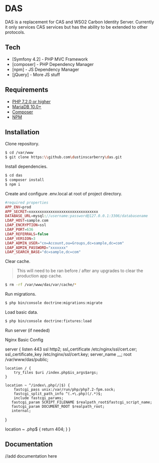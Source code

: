 # DAS

DAS is a replacement for CAS and WSO2 Carbon Identity Server. Currently it only services CAS services but has the ability to be extended to other protocols.

## Tech

* [Symfony 4.2] - PHP MVC Framework
* [composer] - PHP Dependency Manager
* [npm] - JS Dependency Manager
* [jQuery] - More JS stuff

## Requirements

* [PHP 7.2.0 or higher](https://www.php.net/)
* [MariaDB 10.0+](https://mariadb.org/)
* [Composer](https://getcomposer.org/)
* [NPM](https://nodejs.org/)

## Installation

Clone repository.

```sh
$ cd /var/www
$ git clone https:\\github.com\dustinscarberry\das.git
```

Install dependencies.

```sh
$ cd das
$ composer install
$ npm i
```

Create and configure .env.local at root of project directory.

```php
#required properties
APP_ENV=prod
APP_SECRET=xxxxxxxxxxxxxxxxxxxxxxxxxxxxxxxx
DATABASE_URL=mysql://username:password@127.0.0.1:3306/databasename
LDAP_HOST=sample.com
LDAP_ENCRYPTION=ssl
LDAP_PORT=636
LDAP_REFERRALS=false
LDAP_VERSION=3
LDAP_ADMIN_USER="cn=Account,ou=Groups,dc=sample,dc=com"
LDAP_ADMIN_PASSWORD="xxxxxxx"
LDAP_SEARCH_BASE="dc=sample,dc=com"
```

Clear cache.

> This will need to be ran before / after any upgrades to clear the production app cache.

```sh
$ rm -rf /var/www/das/var/cache/*
```

Run migrations.

```sh
$ php bin/console doctrine:migrations:migrate
```

Load basic data.
```sh
$ php bin/console doctrine:fixtures:load
```

Run server (if needed)

Nginx Basic Config

server {
    listen 443 ssl http2;
    ssl_certificate /etc/nginx/ssl/cert.cer;
    ssl_certificate_key /etc/nginx/ssl/cert.key;
    server_name __;
    root /var/www/das/public;

    location / {
        try_files $uri /index.php$is_args$args;
    }

    location ~ ^/index\.php(/|$) {
        fastcgi_pass unix:/var/run/php/php7.2-fpm.sock;
        fastcgi_split_path_info ^(.+\.php)(/.*)$;
        include fastcgi_params;
       fastcgi_param SCRIPT_FILENAME $realpath_root$fastcgi_script_name;
       fastcgi_param DOCUMENT_ROOT $realpath_root;
       internal;
   }

   location ~ \.php$ {
     return 404;
   }
}

## Documentation

//add documentation here
